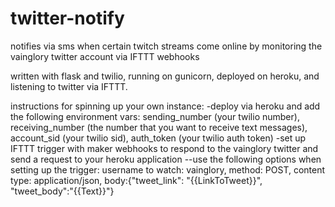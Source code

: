 # twitter-notify

notifies via sms when certain twitch streams come online by monitoring the vainglory twitter account via IFTTT webhooks

written with flask and twilio, running on gunicorn, deployed on heroku, and listening to twitter via IFTTT.

instructions for spinning up your own instance:
-deploy via heroku and add the following environment vars: sending_number (your twilio number), receiving_number (the number that you want to receive text messages), account_sid (your twilio sid), auth_token (your twilio auth token)
-set up IFTTT trigger with maker webhooks to respond to the vainglory twitter and send a request to your heroku application
--use the following options when setting up the trigger: username to watch: vainglory, method: POST, content type: application/json, body:{"tweet_link": "{{LinkToTweet}}", "tweet_body":"{{Text}}"}
